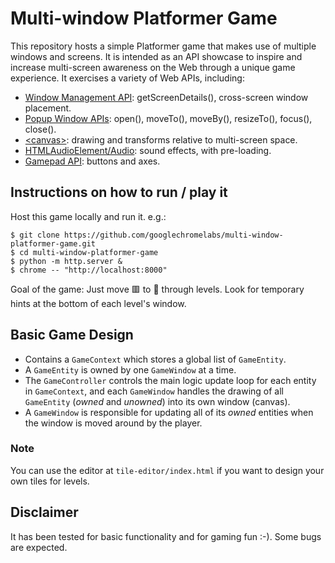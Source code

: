 # Multi-window Platformer Game

This repository hosts a simple Platformer game that makes use of multiple windows and screens.
It is intended as an API showcase to inspire and increase multi-screen awareness on the Web through a unique game experience. It exercises a variety of Web APIs, including:

- [Window Management API](https://w3c.github.io/window-management/): getScreenDetails(), cross-screen window placement.
- [Popup Window APIs](https://developer.mozilla.org/en-US/docs/Web/API/Window): open(), moveTo(), moveBy(), resizeTo(), focus(), close().
- [\<canvas\>](https://developer.mozilla.org/en-US/docs/Web/HTML/Element/canvas): drawing and transforms relative to multi-screen space.
- [HTMLAudioElement/Audio](https://developer.mozilla.org/en-US/docs/Web/API/HTMLAudioElement/Audio): sound effects, with pre-loading.
- [Gamepad API](https://w3c.github.io/gamepad/): buttons and axes.

## Instructions on how to run / play it

Host this game locally and run it. e.g.:

```console
$ git clone https://github.com/googlechromelabs/multi-window-platformer-game.git
$ cd multi-window-platformer-game
$ python -m http.server &
$ chrome -- "http://localhost:8000"
```

Goal of the game: Just move 🟥 to 🏁 through levels. Look for temporary hints at the bottom of each level's window.

## Basic Game Design

- Contains a `GameContext` which stores a global list of `GameEntity`.
- A `GameEntity` is owned by one `GameWindow` at a time.
- The `GameController` controls the main logic update loop for each entity in `GameContext`, and each `GameWindow` handles the drawing of all `GameEntity` (_owned_ and _unowned_) into its own window (canvas).
- A `GameWindow` is responsible for updating all of its _owned_ entities when the window is moved around by the player.

### Note

You can use the editor at `tile-editor/index.html` if you want to design your own tiles for levels.

## Disclaimer

It has been tested for basic functionality and for gaming fun :-). Some bugs are expected.
